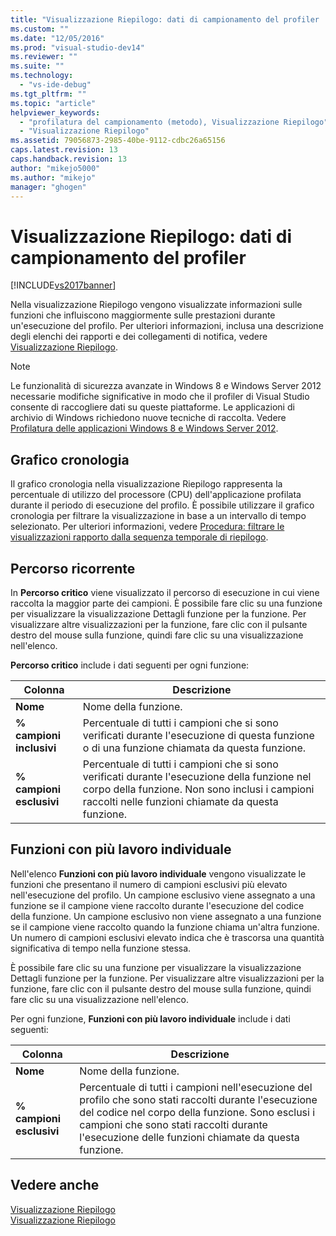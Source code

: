 ```yaml
---
title: "Visualizzazione Riepilogo: dati di campionamento del profiler | Microsoft Docs"
ms.custom: ""
ms.date: "12/05/2016"
ms.prod: "visual-studio-dev14"
ms.reviewer: ""
ms.suite: ""
ms.technology: 
  - "vs-ide-debug"
ms.tgt_pltfrm: ""
ms.topic: "article"
helpviewer_keywords: 
  - "profilatura del campionamento (metodo), Visualizzazione Riepilogo"
  - "Visualizzazione Riepilogo"
ms.assetid: 79056873-2985-40be-9112-cdbc26a65156
caps.latest.revision: 13
caps.handback.revision: 13
author: "mikejo5000"
ms.author: "mikejo"
manager: "ghogen"
---
```

# Visualizzazione Riepilogo: dati di campionamento del profiler
[!INCLUDE[vs2017banner](../code-quality/includes/vs2017banner.md)]

Nella visualizzazione Riepilogo vengono visualizzate informazioni sulle funzioni che influiscono maggiormente sulle prestazioni durante un'esecuzione del profilo.  Per ulteriori informazioni, inclusa una descrizione degli elenchi dei rapporti e dei collegamenti di notifica, vedere [Visualizzazione Riepilogo](../profiling/summary-view.md).  
  
> [!NOTE]
>  Le funzionalità di sicurezza avanzate in Windows 8 e Windows Server 2012 necessarie modifiche significative in modo che il profiler di Visual Studio consente di raccogliere dati su queste piattaforme.  Le applicazioni di archivio di Windows richiedono nuove tecniche di raccolta.  Vedere [Profilatura delle applicazioni Windows 8 e Windows Server 2012](../profiling/performance-tools-on-windows-8-and-windows-server-2012-applications.md).  
  
## Grafico cronologia  
 Il grafico cronologia nella visualizzazione Riepilogo rappresenta la percentuale di utilizzo del processore \(CPU\) dell'applicazione profilata durante il periodo di esecuzione del profilo.  È possibile utilizzare il grafico cronologia per filtrare la visualizzazione in base a un intervallo di tempo selezionato.  Per ulteriori informazioni, vedere [Procedura: filtrare le visualizzazioni rapporto dalla sequenza temporale di riepilogo](../profiling/how-to-filter-report-views-from-the-summary-timeline.md).  
  
## Percorso ricorrente  
 In **Percorso critico** viene visualizzato il percorso di esecuzione in cui viene raccolta la maggior parte dei campioni.  È possibile fare clic su una funzione per visualizzare la visualizzazione Dettagli funzione per la funzione.  Per visualizzare altre visualizzazioni per la funzione, fare clic con il pulsante destro del mouse sulla funzione, quindi fare clic su una visualizzazione nell'elenco.  
  
 **Percorso critico** include i dati seguenti per ogni funzione:  
  
|Colonna|Descrizione|  
|-------------|-----------------|  
|**Nome**|Nome della funzione.|  
|**% campioni inclusivi**|Percentuale di tutti i campioni che si sono verificati durante l'esecuzione di questa funzione o di una funzione chiamata da questa funzione.|  
|**% campioni esclusivi**|Percentuale di tutti i campioni che si sono verificati durante l'esecuzione della funzione nel corpo della funzione.  Non sono inclusi i campioni raccolti nelle funzioni chiamate da questa funzione.|  
  
## Funzioni con più lavoro individuale  
 Nell'elenco **Funzioni con più lavoro individuale** vengono visualizzate le funzioni che presentano il numero di campioni esclusivi più elevato nell'esecuzione del profilo.  Un campione esclusivo viene assegnato a una funzione se il campione viene raccolto durante l'esecuzione del codice della funzione.  Un campione esclusivo non viene assegnato a una funzione se il campione viene raccolto quando la funzione chiama un'altra funzione.  Un numero di campioni esclusivi elevato indica che è trascorsa una quantità significativa di tempo nella funzione stessa.  
  
 È possibile fare clic su una funzione per visualizzare la visualizzazione Dettagli funzione per la funzione.  Per visualizzare altre visualizzazioni per la funzione, fare clic con il pulsante destro del mouse sulla funzione, quindi fare clic su una visualizzazione nell'elenco.  
  
 Per ogni funzione, **Funzioni con più lavoro individuale** include i dati seguenti:  
  
|Colonna|Descrizione|  
|-------------|-----------------|  
|**Nome**|Nome della funzione.|  
|**% campioni esclusivi**|Percentuale di tutti i campioni nell'esecuzione del profilo che sono stati raccolti durante l'esecuzione del codice nel corpo della funzione.  Sono esclusi i campioni che sono stati raccolti durante l'esecuzione delle funzioni chiamate da questa funzione.|  
  
## Vedere anche  
 [Visualizzazione Riepilogo](../profiling/summary-view-dotnet-memory-data.md)   
 [Visualizzazione Riepilogo](../profiling/summary-view-instrumentation-data.md)